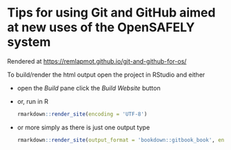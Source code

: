 # Tips for using Git and GitHub aimed at new uses of the OpenSAFELY system

Rendered at https://remlapmot.github.io/git-and-github-for-os/

To build/render the html output open the project in RStudio and either

* open the *Build* pane click the *Build Website* button
* or, run in R

    ``` r
    rmarkdown::render_site(encoding = 'UTF-8')
    ```
* or more simply as there is just one output type

    ``` r
    rmarkdown::render_site(output_format = 'bookdown::gitbook_book', encoding = 'UTF-8')
    ```

